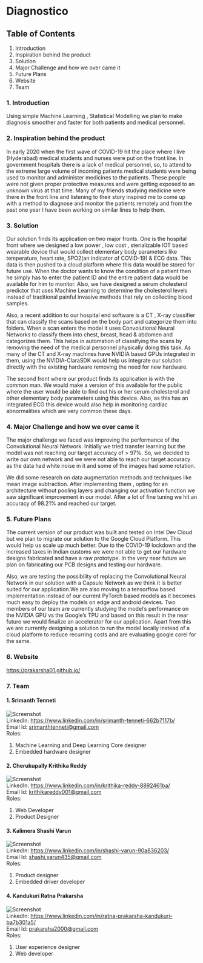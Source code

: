 # Diagnostico

## Table of Contents
1. Introduction
2. Inspiration behind the product
3. Solution
4.  Major Challenge and how we over came it
5.  Future Plans
6.   Website
7.   Team

### 1. Introduction

Using simple Machine Learning , Statistical Modelling we plan to make diagnosis smoother and faster for both patients and medical personnel. 

### 2. Inspiration behind the product

In early 2020 when the first wave of COVID-19 hit the place where I live (Hyderabad) medical students and nurses were put on the front line. In government hospitals there is a lack of medical personnel, so, to attend to the extreme large volume of incoming patients medical students were being used to monitor and administer medicines to the patients. These people were not given proper protective measures and were getting exposed to an unknown virus at that time.  Many of my friends studying medicine were there in the front line and listening to their story inspired me to come up with a method to diagnose and monitor the patients remotely and from the past one year I have been working on similar lines to help them.
 
### 3. Solution

Our solution finds its application on two major fronts. One is the hospital front where we designed a low power , low cost , sterializable IOT based wearable device that would collect elementary body parameters like temperature, heart rate, SPO2(an indicator of COVID-19) & ECG data. This data is then pushed to a cloud platform where this data would be stored for future use. When the doctor wants to know the condition of  a patient then he simply has to enter the patient ID and the entire patient data would be available for him to monitor. Also, we have designed a serum cholesterol predictor that uses Machine Learning to determine the cholesterol levels instead of traditional painful invasive methods that rely on collecting blood samples. 

Also, a recent addition to our hospital end software is a CT , X-ray classifier that can classify the scans based on the body part and categorize them into folders. When a scan enters the model it uses Convolutional Neural Networks to classify them into chest, breast, head & abdomen and categorizes them. This helps in automation of classifying the scans by removing the need of the medical personnel physically doing this task. As many of the CT and X-ray machines have NVIDIA based GPUs integrated in them, using the NVIDIA-ClaraSDK would help us integrate our solution directly with the existing hardware removing the need for new hardware. 

The second front where our product finds its application is with the common man. We would make a version of this available for the public where the user would be able to find out his or her serum cholesterol and other elementary body parameters using this device. Also, as this has an integrated ECG this device would also help in monitoring cardiac abnormalities which are very common these days. 


### 4. Major Challenge and how we over came it

The major challenge we faced was improving the performance of the Convolutional Neural Network. Initially we tried transfer learning but the model was not reaching our target accuracy of > 97%. So, we decided to write our own network and we were not able to reach our target accuracy as the data had white noise in it and some of the images had some rotation. 

 We did some research on data augmentation methods and techniques like mean image subtraction. After implementing them , opting for an architecture without pooling layers and changing our activation function we saw significant improvement in our model. After a lot of fine tuning we hit an accuracy of 98.21% and reached our target.
 
### 5. Future Plans

The current version of our product was built and tested on Intel Dev Cloud but we plan to migrate our solution to the Google Cloud Platform. This would help us scale up much better.  Due to the COVID-19 lockdown and the increased taxes in Indian customs we were not able to get our hardware designs fabricated and have a raw prototype. In the very near future we plan on fabricating our PCB designs and testing our hardware. 

Also, we are testing the possibility of replacing the Convolutional Neural Network in our solution with a Capsule Network as we think it is better suited for our application.We are also moving to a tensorflow based implementation instead of our current PyTorch based models as it becomes much easy to deploy the models on edge and android devices.  Two members of our team are currently studying the model’s performance on the NVIDIA GPU vs the Google’s TPU and based on this result in the near future we would finalize an accelerator for our application. Apart from this we are currently designing a solution to run the model locally instead of a cloud platform to reduce recurring costs and are evaluating google corel for the same. 

### 6. Website

https://prakarsha01.github.io/ <br>

### 7. Team

#### 1. Srimanth Tenneti
![Screenshot](imgs/me2.jpg)<br>
LinkedIn: https://www.linkedin.com/in/srimanth-tenneti-662b7117b/ <br>
Email Id: srimanthtenneti@gmail.com<br>
Roles: 
1) Machine Learning and Deep Learning Core designer
2) Embedded hardware designer

#### 2. Cherukupally Krithika Reddy
![Screenshot](imgs/krithika_final.jpg)<br>
LinkedIn: https://www.linkedin.com/in/krithika-reddy-8892461ba/<br>
Email Id: krithikareddy001@gmail.com<br>
Roles:
1. Web Developer
2. Product Designer


#### 3. Kalimera Shashi Varun 
![Screenshot](imgs/varun.jpg)<br>
LinkedIn: https://www.linkedin.com/in/shashi-varun-90a836203/<br>
Email Id: shashi.varun435@gmail.com<br>
Roles:
1. Product designer
2. Embedded driver developer


#### 4. Kandukuri Ratna Prakarsha
![Screenshot](imgs/parkarsha.jpg)<br>
LinkedIn: https://www.linkedin.com/in/ratna-prakarsha-kandukuri-ba7b301a5/<br>
Email Id: prakarsha2000@gmail.com<br>
Roles:
1. User experience designer
2. Web developer



